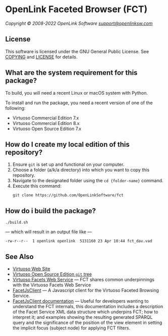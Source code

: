 # OpenLink Faceted Browser (FCT)

*Copyright © 2008-2022 OpenLink Software <support@openlinksw.com>*

## License

This software is licensed under the GNU General Public License.
See [COPYING](COPYING.md) and [LICENSE](LICENSE.md) for details.

## What are the system requirement for this package?

To build, you will need a recent Linux or macOS system with Python.

To install and run the package, you need a recent version of one of the following:

   * Virtuoso Commercial Edition 7.x
   * Virtuoso Commercial Edition 8.x
   * Virtuoso Open Source Edition 7.x

## How do I create my local edition of this repository?

1. Ensure `git` is set up and functional on your computer.
2. Choose a folder (a/k/a directory) into which you want to copy this repository.
3. Navigate to the designated folder using the `cd {folder-name}` command.
4. Execute this command: 
   ```shell
   git clone https://github.com/OpenLinkSoftware/fct
   ```

## How do i build the package?

```shell
./build.sh
```
— which will result in an output file like —
```
-rw-r--r--  1 openlink openlink  5131160 23 Apr 10:44 fct_dav.vad
```

## See Also
  * [Virtuoso Web Site](https://virtuoso.openlinksw.com/)
  * [Virtuoso Open Source Edition `git` tree](https://github.com/openlink/virtuoso-opensource/)
  * [Virtuoso Facets Web Service](http://vos.openlinksw.com/owiki/wiki/VOS/VirtuosoFacetsWebService) — FCT shares common underpinnings with the Virtuoso Facets Web Service
  * [FacetJsClient](https://github.com/OpenLinkSoftware/FacetJsClient) — A Javascript client for the Virtuoso Faceted Browsing Service.
  * [FacetJsClient documentation](https://www.openlinksw.com/DAV/Public/FacetJsClient/doc/index.html) — Useful for developers wanting to understand the FCT internals, this documentation includes a description of the Facet Service XML data structure which underpins FCT; how to interpret it; and examples showing the resulting generated SPARQL query and the significance of the position of the view element in setting the implicit focus (subject node) for applying FCT filters.
